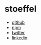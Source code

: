 # stoeffel

- [github](https://github.com/stoeffel)
- [npm](https://www.npmjs.com/~schtoeffel)
- [twitter](https://twitter.com/schtoeffel)
- [linkedin](https://www.linkedin.com/pub/christoph-hermann/98/442/544)
